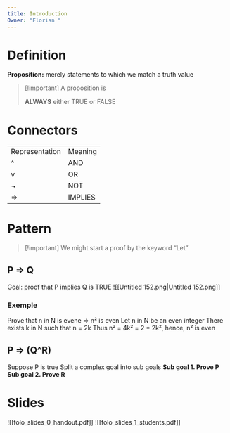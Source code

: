 ```yaml
---
title: Introduction
Owner: "Florian "
---
```

# Definition
**Proposition:** merely statements to which we match a truth value

> [!important] A proposition is
> 
> **ALWAYS** either TRUE or FALSE
# Connectors
|   |   |
|---|---|
|Representation|Meaning|
|^|AND|
|v|OR|
|**¬**|NOT|
|⇒|IMPLIES|
# Pattern

> [!important] We might start a proof by the keyword “Let”
## P ⇒ Q
Goal: proof that P implies Q is TRUE
![[Untitled 152.png|Untitled 152.png]]
### Exemple
Prove that n in N is evene ⇒ n² is even
Let n in N be an even integer
There exists k in N such that n = 2k
Thus n² = 4k² = 2 * 2k², hence, n² is even
## P ⇒ (Q^R)
Suppose P is true
Split a complex goal into sub goals
**Sub goal 1. Prove P**
**Sub goal 2. Prove R**
# Slides
  
![[folo_slides_0_handout.pdf]]
![[folo_slides_1_students.pdf]]